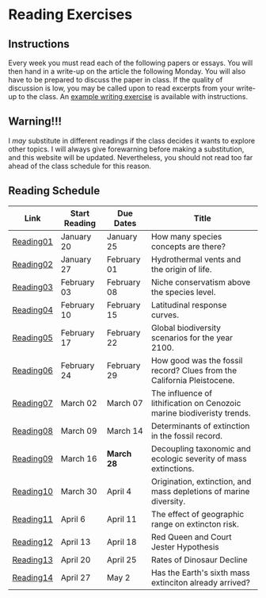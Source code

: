 # Reading Exercises

## Instructions

Every week you must read each of the following papers or essays. You will then hand in a write-up on the article the following Monday. You will also have to be prepared to discuss the paper in class. If the quality of discussion is low, you may be called upon to read excerpts from your write-up to the class. An [example writing exercise](http://teststrata.geology.wisc.edu/teachPaleobiology/WritingExercises/WritingExample.md) is available with instructions.

## Warning!!!

I *may* substitute in different readings if the class decides it wants to explore other topics. I will always give forewarning before making a substitution, and this website will be updated. Nevertheless, you should not read too far ahead of the class schedule for this reason.

## Reading Schedule

Link | Start Reading | Due Dates | Title
--------- | ---------- | ----------- | ----------
[Reading01](http://www.theguardian.com/science/punctuated-equilibrium/2010/oct/20/3) | January 20 | January 25 | How many species concepts are there?
[Reading02](http://teststrata.geology.wisc.edu/teachPaleobiology/ReadingExercises/Hydrothermal%20vents.pdf) | January 27 | February 01 | Hydrothermal vents and the origin of life.
[Reading03](http://teststrata.geology.wisc.edu/teachPaleobiology/ReadingExercises/Niche%20Conservatism.pdf) | February 03 | February 08 | Niche conservatism above the species level.
[Reading04](http://teststrata.geology.wisc.edu/teachPaleobiology/ReadingExercises/Latitude.pdf) | February 10 | February 15 | Latitudinal response curves.
[Reading05](http://teststrata.geology.wisc.edu/teachPaleobiology/ReadingExercises/BiodiversityScenarios.pdf) | February 17 | February 22 | Global biodiversity scenarios for the year 2100.
[Reading06](http://teststrata.geology.wisc.edu/teachPaleobiology/ReadingExercises/Live%20Dead.pdf) | February 24 | February 29 | How good was the fossil record? Clues from the California Pleistocene.
[Reading07](http://teststrata.geology.wisc.edu/teachPaleobiology/ReadingExercises/Lithification.pdf) | March 02 | March 07 | The influence of lithification on Cenozoic marine biodiveristy trends.
[Reading08](http://teststrata.geology.wisc.edu/teachPaleobiology/ReadingExercises/CommonCause.pdf) | March 09 | March 14 | Determinants of extinction in the fossil record.
[Reading09](http://teststrata.geology.wisc.edu/teachPaleobiology/ReadingExercises/Ecologic%20Severity.pdf) | March 16 | **March 28** | Decoupling taxonomic and ecologic severity of mass extinctions.
[Reading10](http://teststrata.geology.wisc.edu/teachPaleobiology/ReadingExercises/Mass%20Depletion.pdf) | March 30 | April 4 | Origination, extinction, and mass depletions of marine diversity.
[Reading11](http://teststrata.geology.wisc.edu/teachPaleobiology/ReadingExercises/Geographic%20Extinction.pdf) | April 6 | April 11 | The effect of geographic range on extincton risk.
[Reading12](http://teststrata.geology.wisc.edu/teachPaleobiology/ReadingExercises/RedQueen.pdf) | April 13 | April 18 | Red Queen and Court Jester Hypothesis
[Reading13](http://teststrata.geology.wisc.edu/teachPaleobiology/ReadingExercises/DinosaurExtinction.pdf) | April 20 | April 25 | Rates of Dinosaur Decline
[Reading14](http://teststrata.geology.wisc.edu/teachPaleobiology/ReadingExercises/Sixth%20Extinction.pdf) | April 27 | May 2 | Has the Earth's sixth mass extinciton already arrived?
